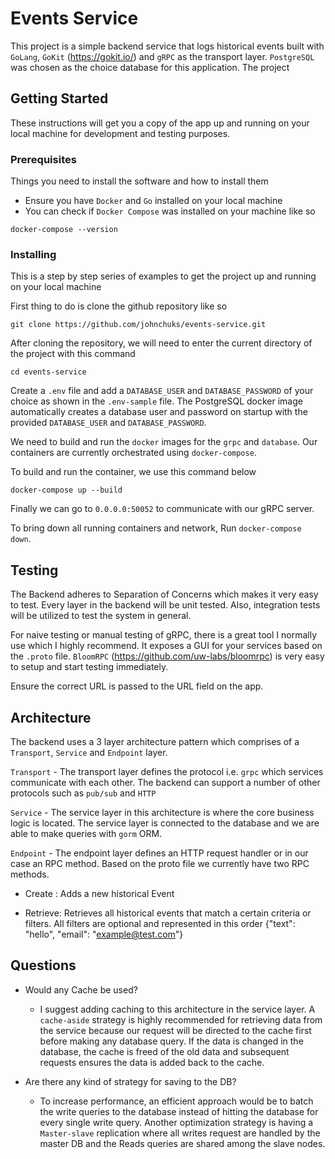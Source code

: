 # Events Service
This project is a simple backend service that logs historical events built with `GoLang`, `GoKit` (https://gokit.io/) and `gRPC` as the transport layer. `PostgreSQL` was chosen as the choice database for this application. The project  

## Getting Started

These instructions will get you a copy of the app up and running on your local machine for development and testing purposes.

### Prerequisites

Things you need to install the software and how to install them
- Ensure you have `Docker` and `Go` installed on your local machine
- You can check if `Docker Compose` was installed on your machine like so 

```
docker-compose --version
```

### Installing

This is a step by step series of examples to get the project up and running on your local machine

First thing to do is clone the github repository like so

```
git clone https://github.com/johnchuks/events-service.git
```

After cloning the repository, we will need to enter the current directory of the project with this command

```
cd events-service
```

Create a `.env` file and add a `DATABASE_USER` and `DATABASE_PASSWORD` of your choice as shown in the `.env-sample` file. The PostgreSQL docker image automatically creates a database user and password on startup with the provided `DATABASE_USER` and `DATABASE_PASSWORD`.

We need to build and run the `docker` images for the `grpc` and `database`. Our containers are currently orchestrated using `docker-compose`.

To build and run the container, we use this command below

```
docker-compose up --build
```

Finally we can go to `0.0.0.0:50052` to communicate with our gRPC server.

To bring down all running containers and network, Run `docker-compose down`.


## Testing

The Backend adheres to Separation of Concerns which makes it very easy to test. Every layer in the backend will be unit tested. Also, integration tests will be utilized to test the system in general.

For naive testing or manual testing of gRPC, there is a great tool I normally use which I highly recommend. It exposes a GUI for your services based on the `.proto` file. `BloomRPC` (https://github.com/uw-labs/bloomrpc) is very easy to setup and start testing immediately. 

Ensure the correct URL is passed to the URL field on the app.


## Architecture
The backend uses a 3 layer architecture pattern which comprises of a `Transport`, `Service` and `Endpoint` layer.

`Transport` - The transport layer defines the protocol i.e. `grpc` which services communicate with each other. The backend can support a number of other protocols such as `pub/sub` and  `HTTP`

`Service` - The service layer in this architecture is where the core business logic is located. The service layer is connected to the database and we are able to make queries with `gorm` ORM.

`Endpoint` - The endpoint layer defines an HTTP request handler or in our case an RPC method. Based on the proto file we currently have two RPC methods.

- Create : Adds a new historical Event

- Retrieve: Retrieves all historical events that match a certain criteria or filters. All filters are optional and represented in this order {"text": "hello", "email": "example@test.com"}

## Questions

- Would any Cache be used? 

    - I suggest adding caching to this architecture in the service layer. A `cache-aside` strategy is highly recommended for retrieving data from the service because our request will be directed to the cache first before making any database query. If the data is changed in the database, the cache is freed of the old data and subsequent requests ensures the data is added back to the cache.


- Are there any kind of strategy for saving to the DB? 
    - To increase performance, an efficient approach would be to batch the write queries to the database instead of hitting the database for every single write query. Another optimization strategy is having a `Master-slave` replication where all writes request are handled by the master DB and the Reads queries are shared among the slave nodes.